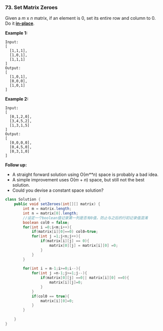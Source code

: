 ### 73. Set Matrix Zeroes

Given a *m* x *n* matrix, if an element is 0, set its entire row and column to 0. Do it [**in-place**](https://en.wikipedia.org/wiki/In-place_algorithm).

**Example 1:**

```
Input: 
[
  [1,1,1],
  [1,0,1],
  [1,1,1]
]
Output: 
[
  [1,0,1],
  [0,0,0],
  [1,0,1]
]
```

**Example 2:**

```
Input: 
[
  [0,1,2,0],
  [3,4,5,2],
  [1,3,1,5]
]
Output: 
[
  [0,0,0,0],
  [0,4,5,0],
  [0,3,1,0]
]
```

**Follow up:**

- A straight forward solution using O(*m**n*) space is probably a bad idea.
- A simple improvement uses O(*m* + *n*) space, but still not the best solution.
- Could you devise a constant space solution?

~~~java
class Solution {
    public void setZeroes(int[][] matrix) {
        int m = matrix.length;
        int n = matrix[0].length;
        //设定一个boolean值记录第一列是否有0值，防止与之后的行初记录值混淆
        boolean col0 = false;
        for(int i =0;i<m;i++){
            if(matrix[i][0]==0) col0=true;
            for(int j =1;j<n;j++){
                if(matrix[i][j] == 0){
                    matrix[0][j] = matrix[i][0] =0;        
                }
            }
        }
        
        for(int i = m-1;i>=0;i--){
            for(int j =n-1;j>=1;j--){
                if(matrix[0][j] ==0|| matrix[i][0] ==0){
                    matrix[i][j]=0;
                }
            }
            if(col0 == true){
                matrix[i][0]=0;
            }
        }
        
    }
}
~~~

